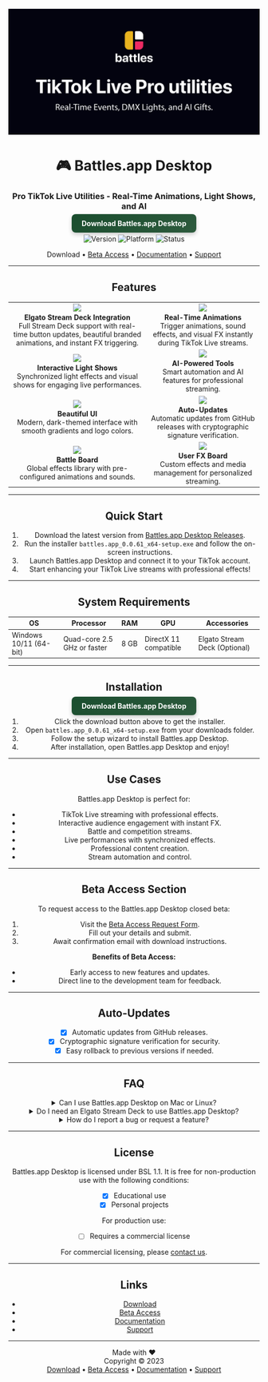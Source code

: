 <div align="center">

![Github banner](./.github/banner.jpg)
# 🎮 Battles.app Desktop
### Pro TikTok Live Utilities - Real-Time Animations, Light Shows, and AI
<a href="https://github.com/battles-app/desktop/releases/download/v0.0.61/battles.app_0.0.61_x64-setup.exe" style="background: linear-gradient(145deg, #1a4d2e, #2d5a3d); border: none; border-radius: 8px; box-shadow: 0 4px 8px rgba(0,0,0,0.2); color: white; padding: 10px 20px; text-decoration: none; font-weight: bold;">Download Battles.app Desktop</a>

![Version](https://img.shields.io/badge/version-0.0.61-blue?style=for-the-badge) ![Platform](https://img.shields.io/badge/platform-Windows%2010%2F11-blueviolet?style=for-the-badge&logo=windows) ![Status](https://img.shields.io/badge/status-Closed%20Beta-red?style=for-the-badge)

Download • [Beta Access](#beta-access-section) • [Documentation](#) • [Support](#)

---

## Features
<table>
<tr>
   <td align="center"><img src="https://example.com/icon_elgato.png" width="100px"><br /><b>Elgato Stream Deck Integration</b><br />Full Stream Deck support with real-time button updates, beautiful branded animations, and instant FX triggering.</td>
   <td align="center"><img src="https://example.com/icon_real_time.png" width="100px"><br /><b>Real-Time Animations</b><br />Trigger animations, sound effects, and visual FX instantly during TikTok Live streams.</td>
</tr>
<tr>
   <td align="center"><img src="https://example.com/icon_light_show.png" width="100px"><br /><b>Interactive Light Shows</b><br />Synchronized light effects and visual shows for engaging live performances.</td>
   <td align="center"><img src="https://example.com/icon_ai_tools.png" width="100px"><br /><b>AI-Powered Tools</b><br />Smart automation and AI features for professional streaming.</td>
</tr>
<tr>
   <td align="center"><img src="https://example.com/icon_ui.png" width="100px"><br /><b>Beautiful UI</b><br />Modern, dark-themed interface with smooth gradients and logo colors.</td>
   <td align="center"><img src="https://example.com/icon_updates.png" width="100px"><br /><b>Auto-Updates</b><br />Automatic updates from GitHub releases with cryptographic signature verification.</td>
</tr>
<tr>
   <td align="center"><img src="https://example.com/icon_battle_board.png" width="100px"><br /><b>Battle Board</b><br />Global effects library with pre-configured animations and sounds.</td>
   <td align="center"><img src="https://example.com/icon_user_fx.png" width="100px"><br /><b>User FX Board</b><br />Custom effects and media management for personalized streaming.</td>
</tr>
</table>

---

## Quick Start
1. Download the latest version from [Battles.app Desktop Releases](https://github.com/battles-app/desktop/releases).
2. Run the installer `battles.app_0.0.61_x64-setup.exe` and follow the on-screen instructions.
3. Launch Battles.app Desktop and connect it to your TikTok account.
4. Start enhancing your TikTok Live streams with professional effects!

---

## System Requirements

| OS        | Processor | RAM | GPU | Accessories     |
|-----------|-----------|-----|-----|-----------------|
| Windows 10/11 (64-bit) | Quad-core 2.5 GHz or faster | 8 GB | DirectX 11 compatible | Elgato Stream Deck (Optional) |

---

## Installation
<a href="https://github.com/battles-app/desktop/releases/download/v0.0.61/battles.app_0.0.61_x64-setup.exe" style="background: linear-gradient(145deg, #1a4d2e, #2d5a3d); border: none; border-radius: 8px; box-shadow: 0 4px 8px rgba(0,0,0,0.2); color: white; padding: 10px 20px; text-decoration: none; font-weight: bold;">Download Battles.app Desktop</a>

1. Click the download button above to get the installer.
2. Open `battles.app_0.0.61_x64-setup.exe` from your downloads folder.
3. Follow the setup wizard to install Battles.app Desktop.
4. After installation, open Battles.app Desktop and enjoy!

---

## Use Cases
Battles.app Desktop is perfect for:
- TikTok Live streaming with professional effects.
- Interactive audience engagement with instant FX.
- Battle and competition streams.
- Live performances with synchronized effects.
- Professional content creation.
- Stream automation and control.

---

## Beta Access Section
To request access to the Battles.app Desktop closed beta:
1. Visit the [Beta Access Request Form](#).
2. Fill out your details and submit.
3. Await confirmation email with download instructions.

**Benefits of Beta Access:**
- Early access to new features and updates.
- Direct line to the development team for feedback.

---

## Auto-Updates
- [x] Automatic updates from GitHub releases.
- [x] Cryptographic signature verification for security.
- [x] Easy rollback to previous versions if needed.

---

## FAQ

<details>
<summary>Can I use Battles.app Desktop on Mac or Linux?</summary>
Currently, Battles.app Desktop is only available for Windows 10/11 (64-bit). We are exploring other platforms.
</details>

<details>
<summary>Do I need an Elgato Stream Deck to use Battles.app Desktop?</summary>
No, the Elgato Stream Deck is optional. Battles.app Desktop offers many features that do not require any accessories.
</details>

<details>
<summary>How do I report a bug or request a feature?</summary>
Please visit our [Support Page](#) to report bugs or request features. We value your feedback!
</details>

---

## License

Battles.app Desktop is licensed under BSL 1.1. It is free for non-production use with the following conditions:
- [x] Educational use
- [x] Personal projects

For production use:
- [ ] Requires a commercial license

For commercial licensing, please [contact us](#).

---

## Links

- [Download](https://github.com/battles-app/desktop/releases/download/v0.0.61/battles.app_0.0.61_x64-setup.exe)
- [Beta Access](#beta-access-section)
- [Documentation](#)
- [Support](#)

---

<div align="center">

Made with ❤️  
Copyright © 2023  
[Download](https://github.com/battles-app/desktop/releases/download/v0.0.61/battles.app_0.0.61_x64-setup.exe) • [Beta Access](#beta-access-section) • [Documentation](#) • [Support](#)

</div>